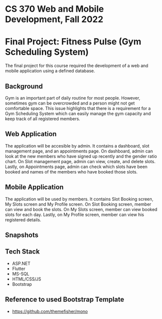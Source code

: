 # CS 370 Web and Mobile Development, Fall 2022
# Final Project: Fitness Pulse (Gym Scheduling System)

The final project for this course required the development of a web and mobile application using a defined database.

## Background

Gym is an important part of daily routine for most people. However, sometimes gym can be overcrowded and a person might not get comfortable space. This issue highlights that there is a requirement for a Gym Scheduling System which can easily manage the gym capacity and keep track of all registered members.  

## Web Application

The application will be accesible by admin. It contains a dashboard, slot management page, and an appointments page. On dashboard, admin can look at the new members who have signed up recently and the gender ratio chart. On Slot management page, admin can view, create, and delete slots. Lastly, on Appointments page, admin can check which slots have been booked and names of the members who have booked those slots. 

## Mobile Application 

The application will be used by members. It contains Slot Booking screen, My Slots screen and My Profile screen. On Slot Booking screen, member can view and book the slots. On My Slots screen, member can view booked slots for each day. Lastly, on My Profile screen, member can view his registered details.

## Snapshots

## Tech Stack
- ASP.NET
- Flutter
- MS-SQL
- HTML/CSS/JS
- Bootstrap

## Reference to used Bootstrap Template

- https://github.com/themefisher/mono
